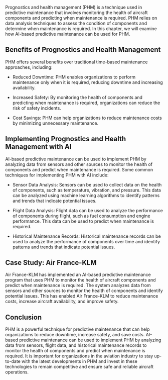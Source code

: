 
Prognostics and health management (PHM) is a technique used in predictive maintenance that involves monitoring the health of aircraft components and predicting when maintenance is required. PHM relies on data analysis techniques to assess the condition of components and determine when maintenance is required. In this chapter, we will examine how AI-based predictive maintenance can be used for PHM.

Benefits of Prognostics and Health Management
---------------------------------------------

PHM offers several benefits over traditional time-based maintenance approaches, including:

* Reduced Downtime: PHM enables organizations to perform maintenance only when it is required, reducing downtime and increasing availability.

* Increased Safety: By monitoring the health of components and predicting when maintenance is required, organizations can reduce the risk of safety incidents.

* Cost Savings: PHM can help organizations to reduce maintenance costs by minimizing unnecessary maintenance.

Implementing Prognostics and Health Management with AI
------------------------------------------------------

AI-based predictive maintenance can be used to implement PHM by analyzing data from sensors and other sources to monitor the health of components and predict when maintenance is required. Some common techniques for implementing PHM with AI include:

* Sensor Data Analysis: Sensors can be used to collect data on the health of components, such as temperature, vibration, and pressure. This data can be analyzed using machine learning algorithms to identify patterns and trends that indicate potential issues.

* Flight Data Analysis: Flight data can be used to analyze the performance of components during flight, such as fuel consumption and engine performance. This data can be used to predict when maintenance is required.

* Historical Maintenance Records: Historical maintenance records can be used to analyze the performance of components over time and identify patterns and trends that indicate potential issues.

Case Study: Air France-KLM
--------------------------

Air France-KLM has implemented an AI-based predictive maintenance program that uses PHM to monitor the health of aircraft components and predict when maintenance is required. The system analyzes data from sensors and other sources to monitor the health of components and identify potential issues. This has enabled Air France-KLM to reduce maintenance costs, increase aircraft availability, and improve safety.

Conclusion
----------

PHM is a powerful technique for predictive maintenance that can help organizations to reduce downtime, increase safety, and save costs. AI-based predictive maintenance can be used to implement PHM by analyzing data from sensors, flight data, and historical maintenance records to monitor the health of components and predict when maintenance is required. It is important for organizations in the aviation industry to stay up-to-date with the latest developments in PHM and invest in these technologies to remain competitive and ensure safe and reliable aircraft operations.
